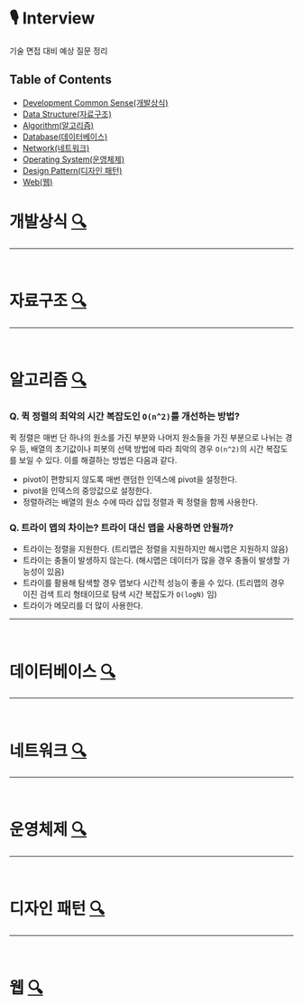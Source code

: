 # 🎙 Interview
기술 면접 대비 예상 질문 정리

## Table of Contents

- [Development Common Sense(개발상식)](#개발상식-)
- [Data Structure(자료구조)](#자료구조-)
- [Algorithm(알고리즘)](#알고리즘-)
- [Database(데이터베이스)](#데이터베이스-)
- [Network(네트워크)](#네트워크-)
- [Operating System(운영체제)](#운영체제-)
- [Design Pattern(디자인 패턴)](#디자인-패턴-)
- [Web(웹)](#웹-)

# 개발상식 [🔍](../../tree/main/CommonSense)


---

<br />


# 자료구조 [🔍](../../tree/main/DataStructure)


---

<br />


# 알고리즘 [🔍](../../tree/main/Algorithm)

### Q. 퀵 정렬의 최악의 시간 복잡도인 `O(n^2)`를 개선하는 방법?

퀵 정렬은 매번 단 하나의 원소를 가진 부분와 나머지 원소들을 가진 부분으로 나뉘는 경우 등, 배열의 초기값이나 피봇의 선택 방법에 따라 최악의 경우 `O(n^2)`의 시간 복잡도를 보일 수 있다. 이를 해결하는 방법은 다음과 같다.

- pivot이 편향되지 않도록 매번 랜덤한 인덱스에 pivot을 설정한다.
- pivot을 인덱스의 중앙값으로 설정한다.
- 정렬하려는 배열의 원소 수에 따라 삽입 정렬과 퀵 정렬을 함께 사용한다.


### Q. 트라이 맵의 차이는? 트라이 대신 맵을 사용하면 안될까?

- 트라이는 정렬을 지원한다. (트리맵은 정렬을 지원하지만 해시맵은 지원하지 않음)
- 트라이는 충돌이 발생하지 않는다. (해시맵은 데이터가 많을 경우 충돌이 발생할 가능성이 있음) 
- 트라이를 활용해 탐색할 경우 맵보다 시간적 성능이 좋을 수 있다. (트리맵의 경우 이진 검색 트리 형태이므로 탐색 시간 복잡도가 `O(logN)` 임)
- 트라이가 메모리를 더 많이 사용한다.


---

<br />


# 데이터베이스 [🔍](../../tree/main/Database)


---

<br />


# 네트워크 [🔍](../../tree/main/Network)


---

<br />


# 운영체제 [🔍](../../tree/main/OS)


---

<br />


# 디자인 패턴 [🔍](../../tree/main/DesignPattern)


---

<br />


# 웹 [🔍](../../tree/main/Web)



<br />


